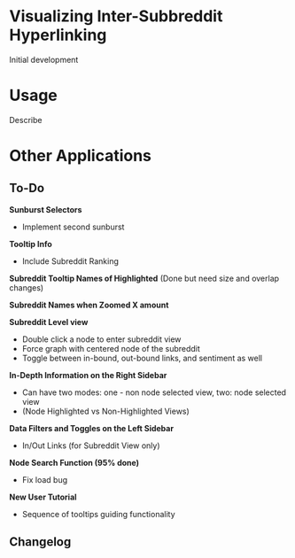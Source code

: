 # Visualizing Inter-Subbreddit Hyperlinking
Initial development



# Usage
Describe





# Other Applications




## To-Do
__Sunburst Selectors__  
+ Implement second sunburst

__Tooltip Info__
+ Include Subreddit Ranking

__Subreddit Tooltip Names of Highlighted__  (Done but need size and overlap changes)

__Subreddit Names when Zoomed X amount__  

__Subreddit Level view__  
+ Double click a node to enter subreddit view
+ Force graph with centered node of the subreddit
+ Toggle between in-bound, out-bound links, and sentiment as well

__In-Depth Information on the Right Sidebar__  
+ Can have two modes: one - non node selected view, two: node selected view
+ (Node Highlighted vs Non-Highlighted Views)

__Data Filters and Toggles on the Left Sidebar__  
+ In/Out Links (for Subreddit View only)

__Node Search Function (95% done)__  
- Fix load bug

__New User Tutorial__  
+ Sequence of tooltips guiding functionality

## Changelog

